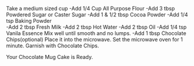 Take a medium sized cup
-Add 1/4 Cup All Purpose Flour 
-Add 3 tbsp Powdered Sugar or Caster Sugar 
-Add 1 & 1/2 tbsp Cocoa Powder 
-Add 1/4 tsp Baking Powder  
-Add 2 tbsp Fresh Milk 
-Add 2 tbsp Hot Water
-Add 2 tbsp Oil 
-Add 1/4 tsp Vanila Essence
Mix well until smooth and no lumps.
-Add 1 tbsp Chocolate Chips(optional)
Place it into the microwave.
Set the microwave oven for 1 minute.
Garnish with Chocolate Chips.

Your Chocolate Mug Cake is Ready.